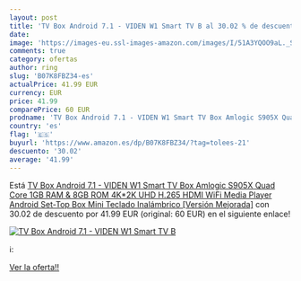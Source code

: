 ```yaml
---
layout: post
title: 'TV Box Android 7.1 - VIDEN W1 Smart TV B al 30.02 % de descuento'
date: 
image: 'https://images-eu.ssl-images-amazon.com/images/I/51A3YQOO9aL._SL200_.jpg'
comments: true
category: ofertas
author: ring
slug: 'B07K8FBZ34-es'
actualPrice: 41.99 EUR
currency: EUR
price: 41.99
comparePrice: 60 EUR
prodname: 'TV Box Android 7.1 - VIDEN W1 Smart TV Box Amlogic S905X Quad Core  1GB RAM & 8GB ROM  4K*2K UHD H.265  HDMI  WiFi Media Player  Android Set-Top Box  Mini Teclado Inalámbrico [Versión Mejorada]'
country: 'es'
flag: '🇪🇸'
buyurl: 'https://www.amazon.es/dp/B07K8FBZ34/?tag=tolees-21'
descuento: '30.02'
average: '41.99'
---
```


Está [TV Box Android 7.1 - VIDEN W1 Smart TV Box Amlogic S905X Quad Core  1GB RAM & 8GB ROM  4K*2K UHD H.265  HDMI  WiFi Media Player  Android Set-Top Box  Mini Teclado Inalámbrico [Versión Mejorada]](https://www.amazon.es/dp/B07K8FBZ34/?tag=tolees-21) con 30.02 de descuento por 41.99 EUR (original: 60 EUR) en el siguiente enlace!

[![TV Box Android 7.1 - VIDEN W1 Smart TV B](https://images-eu.ssl-images-amazon.com/images/I/51A3YQOO9aL._SL200_.jpg)](https://www.amazon.es/dp/B07K8FBZ34/?tag=tolees-21)

ℹ️:


[Ver la oferta!!](https://www.amazon.es/dp/B07K8FBZ34/?tag=tolees-21)
